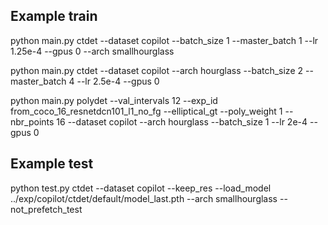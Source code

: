 ## Example train
python main.py ctdet --dataset copilot --batch_size 1 --master_batch 1 --lr 1.25e-4  --gpus 0 --arch smallhourglass

python main.py ctdet --dataset copilot --arch hourglass --batch_size 2 --master_batch 4 --lr 2.5e-4 --gpus 0


python main.py polydet --val_intervals 12 --exp_id from_coco_16_resnetdcn101_l1_no_fg --elliptical_gt --poly_weight 1 --nbr_points 16 --dataset copilot --arch hourglass  --batch_size 1 --lr 2e-4 --gpus 0

## Example test
python test.py ctdet --dataset copilot --keep_res --load_model ../exp/copilot/ctdet/default/model_last.pth --arch smallhourglass --not_prefetch_test